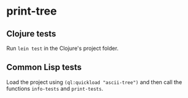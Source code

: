 # print-tree

## Clojure tests

Run `lein test` in the Clojure's project folder.

## Common Lisp tests 

Load the project using `(ql:quickload "ascii-tree")` and then call the functions 
`info-tests` and `print-tests`.
